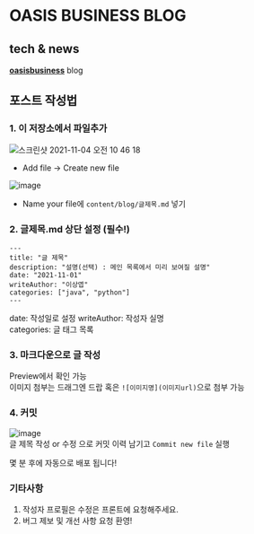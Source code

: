 # OASIS BUSINESS BLOG

## tech & news

**[oasisbusiness](https://oasisbusiness.co.kr/)** blog

## 포스트 작성법

### 1. 이 저장소에서 파일추가

![스크린샷 2021-11-04 오전 10 46 18](https://user-images.githubusercontent.com/39250906/140243610-a9364d17-178d-4fbe-a7ff-c24dc122ce46.png)

- Add file -> Create new file

![image](https://user-images.githubusercontent.com/39250906/140243978-f077809a-f0c5-4254-8d18-34e618dce8da.png)

- Name your file에 `content/blog/글제목.md` 넣기

### 2. 글제목.md 상단 설정 (필수!)

```
---
title: "글 제목"
description: "설명(선택) : 메인 목록에서 미리 보여질 설명"
date: "2021-11-01"
writeAuthor: "이상엽"
categories: ["java", "python"]
---
```

date: 작성일로 설정
writeAuthor: 작성자 실명  
categories: 글 태그 목록

### 3. 마크다운으로 글 작성

Preview에서 확인 가능  
이미지 첨부는 드래그엔 드랍 혹은
`![이미지명](이미지url)`으로 첨부 가능

### 4. 커밋

![image](https://user-images.githubusercontent.com/39250906/140244484-fafe4a22-d606-4ffb-b864-9869c9dda590.png)  
글 제목 작성 or 수정 으로 커밋 이력 남기고
`Commit new file` 실행

몇 분 후에 자동으로 배포 됩니다!

### 기타사항

1. 작성자 프로필은 수정은 프론트에 요청해주세요.
2. 버그 제보 및 개선 사항 요청 환영!
